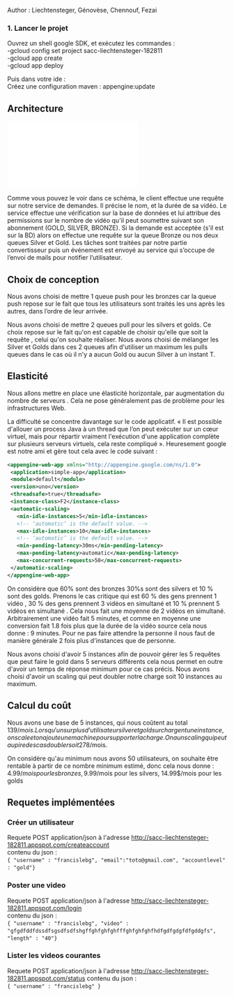 Author : Liechtensteger, Génovèse, Chennouf, Fezai

### 1. Lancer le projet

Ouvrez un shell google SDK, et exécutez les commandes :  
-gcloud config set project sacc-liechtensteger-182811  
-gcloud app create  
-gcloud app deploy  

Puis dans votre ide :  
Créez une configuration maven : appengine:update  



 ## Architecture
 
 ![pdf architecture du projet](/image/SACC.pdf)
 
Comme vous pouvez le voir dans ce schéma, le client effectue une requête sur notre service de demandes. Il précise le nom, et la durée de sa vidéo. Le service effectue une vérification sur la base de données et lui attribue des permissions sur le nombre de vidéo qu'il peut soumettre suivant son abonnement (GOLD, SILVER, BRONZE).
Si la demande est acceptée (s'il est sur la BD) alors on effectue une requête sur la queue Bronze ou nos deux queues Silver et Gold.
Les tâches sont traitées par notre partie convertisseur puis un événement est envoyé au service qui s’occupe de l’envoi de mails pour notifier l’utilisateur.

 ## Choix de conception 

Nous avons choisi de mettre 1 queue push pour les bronzes car la queue push repose sur le fait que tous les utilisateurs sont traités les uns après les autres, dans l’ordre de leur arrivée.

Nous avons choisi de mettre 2 queues pull pour les silvers et golds. Ce choix repose sur le fait qu'on est capable de choisir qu'elle que soit la requête , celui qu'on souhaite réaliser. Nous avons choisi de mélanger les Silver et Golds dans ces 2 queues afin d'utiliser un maximum les pulls queues dans le cas où il n'y a aucun Gold ou aucun Silver à un instant T.


 ## Elasticité
 
 Nous allons mettre en place une élasticité horizontale, par augmentation du nombre de serveurs . Cela ne pose généralement pas de problème pour les infrastructures Web.

La difficulté se concentre davantage sur le code applicatif. « Il est possible d'allouer un process Java à un thread que l’on peut exécuter sur un cœur virtuel, mais pour répartir vraiment l'exécution d'une application complète sur plusieurs serveurs virtuels, cela reste compliqué ». Heuresement google est notre ami et gère tout cela avec le code suivant : 

 ```xml
<appengine-web-app xmlns="http://appengine.google.com/ns/1.0">
  <application>simple-app</application>
  <module>default</module>
  <version>uno</version>
  <threadsafe>true</threadsafe>
  <instance-class>F2</instance-class>
  <automatic-scaling>
    <min-idle-instances>5</min-idle-instances>
    <!-- ‘automatic’ is the default value. -->
    <max-idle-instances>10</max-idle-instances>
    <!-- ‘automatic’ is the default value. -->
    <min-pending-latency>30ms</min-pending-latency>
    <max-pending-latency>automatic</max-pending-latency>
    <max-concurrent-requests>50</max-concurrent-requests>
  </automatic-scaling>
</appengine-web-app>
 ```
 
 On considère que 60% sont des bronzes 30%s sont des silvers et 10 % sont des golds. Prenons le cas critique qui est 60 % des gens prennent 1 vidéo  , 30 % des gens prennent 3 vidéos en simultané et 10 % prennent 5 vidéos en simultané . Cela  nous fait une moyenne de 2 vidéos en simultané. Arbitrairement une vidéo fait 5 minutes, et comme en moyenne une conversion fait 1.8 fois plus que la durée de la vidéo source cela nous donne : 9 minutes. Pour ne pas faire attendre la personne il nous faut de manière générale 2 fois plus d'instances que de personne.
 
Nous avons choisi d'avoir 5 instances afin de pouvoir gérer les 5 requêtes que peut faire le gold dans 5 serveurs différents cela nous permet en outre d'avoir un temps de réponse minimum pour ce cas précis. Nous avons choisi d'avoir un scaling qui peut doubler notre charge  soit 10 instances au maximum.

 
 ## Calcul du coût
  
Nous avons une base de 5 instances, qui nous coûtent au total 139$/mois. Lorsqu'un surplus d’utilisateur silver et gold surchargent une instance, on scale et on ajoute une machine pour supporter la charge. On a un scaling qui peut au pire des cas doubler soit 278$/mois.

On considère qu'au minimum nous avons 50 utilisateurs, on souhaite être rentable à partir de ce nombre minimum estimé, donc cela nous donne : 4.99$/mois pour les bronzes, 9.99$/mois pour les silvers, 14.99$/mois pour les golds

## Requetes implémentées

### Créer un utilisateur

Requete POST application/json à l'adresse http://sacc-liechtensteger-182811.appspot.com/createaccount  
contenu du json :  
```{ "username" : "francislebg", "email":"toto@gmail.com", "accountlevel" : "gold"} ```

### Poster une video

Requete POST application/json à l'adresse http://sacc-liechtensteger-182811.appspot.com/login  
contenu du json :   
```{ "username" : "francislebg", "video" : "gfgdfddfdssdfsgsdfsdfshgffghfghfghfffghfghfghfhdfgdfgdgfdfgddgfs", "length" : "40"}```


### Lister les videos courantes 

Requete POST application/json à l'adresse http://sacc-liechtensteger-182811.appspot.com/status
contenu du json :  
```{ "username" : "francislebg" }```
  
  



